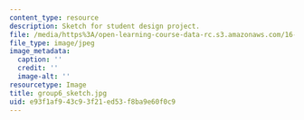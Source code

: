 ```yaml
---
content_type: resource
description: Sketch for student design project.
file: /media/https%3A/open-learning-course-data-rc.s3.amazonaws.com/16-810-engineering-design-and-rapid-prototyping-january-iap-2005/e93f1af943c93f21ed53f8ba9e60f0c9_group6_sketch.jpg
file_type: image/jpeg
image_metadata:
  caption: ''
  credit: ''
  image-alt: ''
resourcetype: Image
title: group6_sketch.jpg
uid: e93f1af9-43c9-3f21-ed53-f8ba9e60f0c9
---
```

